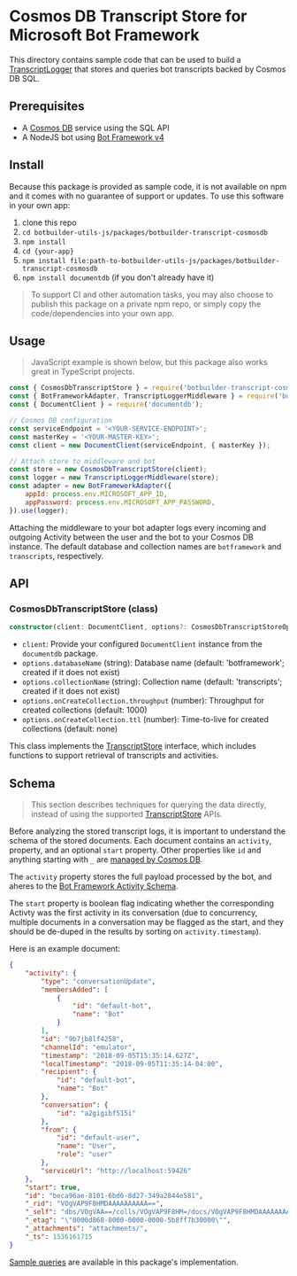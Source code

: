# Cosmos DB Transcript Store for Microsoft Bot Framework

This directory contains sample code that can be used to build a [TranscriptLogger](https://github.com/Microsoft/botbuilder-js/blob/master/libraries/botbuilder-core/src/transcriptLogger.ts) that stores and queries bot transcripts backed by Cosmos DB SQL.

## Prerequisites

- A [Cosmos DB](https://docs.microsoft.com/en-us/azure/cosmos-db/introduction) service using the SQL API
- A NodeJS bot using [Bot Framework v4](https://docs.microsoft.com/en-us/azure/bot-service/?view=azure-bot-service-4.0)

## Install

Because this package is provided as sample code, it is not available on npm and it comes with no guarantee of support or updates. To use this software in your own app:

1. clone this repo
2. `cd botbuilder-utils-js/packages/botbuilder-transcript-cosmosdb`
3. `npm install`
4. `cd {your-app}`
5. `npm install file:path-to-botbuilder-utils-js/packages/botbuilder-transcript-cosmosdb`
6. `npm install documentdb` (if you don't already have it)

> To support CI and other automation tasks, you may also choose to publish this package on a private npm repo, or simply copy the code/dependencies into your own app.

## Usage

> JavaScript example is shown below, but this package also works great in TypeScript projects.

```JavaScript
const { CosmosDbTranscriptStore } = require('botbuilder-transcript-cosmosdb');
const { BotFrameworkAdapter, TranscriptLoggerMiddleware } = require('botbuilder');
const { DocumentClient } = require('documentdb');

// Cosmos DB configuration
const serviceEndpoint = '<YOUR-SERVICE-ENDPOINT>';
const masterKey = '<YOUR-MASTER-KEY>';
const client = new DocumentClient(serviceEndpoint, { masterKey });

// Attach store to middleware and bot
const store = new CosmosDbTranscriptStore(client);
const logger = new TranscriptLoggerMiddleware(store);
const adapter = new BotFrameworkAdapter({
	appId: process.env.MICROSOFT_APP_ID,
	appPassword: process.env.MICROSOFT_APP_PASSWORD,
}).use(logger);
```

Attaching the middleware to your bot adapter logs every incoming and outgoing Activity between the user and the bot to your Cosmos DB instance. The default database and collection names are `botframework` and `transcripts`, respectively.

## API

### CosmosDbTranscriptStore (class)

```TypeScript
constructor(client: DocumentClient, options?: CosmosDbTranscriptStoreOptions)
```

* `client`: Provide your configured `DocumentClient` instance from the `documentdb` package.
* `options.databaseName` (string): Database name (default: 'botframework'; created if it does not exist)
* `options.collectionName` (string): Collection name (default: 'transcripts'; created if it does not exist)
* `options.onCreateCollection.throughput` (number): Throughput for created collections (default: 1000)
* `options.onCreateCollection.ttl` (number): Time-to-live for created collections (default: none)

This class implements the [TranscriptStore](https://github.com/Microsoft/botbuilder-js/blob/master/libraries/botbuilder-core/src/transcriptLogger.ts#L154-L183) interface, which includes functions to support retrieval of transcripts and activities.

## Schema

> This section describes techniques for querying the data directly, instead of using the supported [TranscriptStore](https://github.com/Microsoft/botbuilder-js/blob/master/libraries/botbuilder-core/src/transcriptLogger.ts#L154-L183) APIs.

Before analyzing the stored transcript logs, it is important to understand the schema of the stored documents. Each document contains an `activity`, property, and an optional `start` property. Other properties like `id` and anything starting with `_` are [managed by Cosmos DB]((https://docs.microsoft.com/en-us/azure/cosmos-db/sql-api-resources#system-vs-user-defined-resources)).

The `activity` property stores the full payload processed by the bot, and aheres to the [Bot Framework Activity Schema](https://github.com/Microsoft/BotBuilder/blob/hub/specs/transcript/transcript.md). 

The `start` property is boolean flag indicating whether the corresponding Activty was the first activity in its conversation (due to concurrency, multiple documents in a conversation may be flagged as the start, and they should be de-duped in the results by sorting on `activity.timestamp`).

Here is an example document:

```JSON
{
	"activity": {
		"type": "conversationUpdate",
		"membersAdded": [
			{
				"id": "default-bot",
				"name": "Bot"
			}
		],
		"id": "9b7jb8lf4258",
		"channelId": "emulator",
		"timestamp": "2018-09-05T15:35:14.627Z",
		"localTimestamp": "2018-09-05T11:35:14-04:00",
		"recipient": {
			"id": "default-bot",
			"name": "Bot"
		},
		"conversation": {
			"id": "a2gigibf515i"
		},
		"from": {
			"id": "default-user",
			"name": "User",
			"role": "user"
		},
		"serviceUrl": "http://localhost:59426"
	},
	"start": true,
	"id": "beca96ae-8101-6bd6-8d27-349a2844e581",
	"_rid": "VOgVAP9F8HMDAAAAAAAAAA==",
	"_self": "dbs/VOgVAA==/colls/VOgVAP9F8HM=/docs/VOgVAP9F8HMDAAAAAAAAAA==/",
	"_etag": "\"0000d868-0000-0000-0000-5b8ff7b30000\"",
	"_attachments": "attachments/",
	"_ts": 1536161715
}
```

[Sample queries](./src/queries.ts) are available in this package's implementation.
